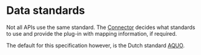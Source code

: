 ﻿# Data standards

Not all APIs use the same standard. The [Connector](/architecture/connector.md) decides what standards to use and provide the plug-in with mapping information, if required.

The default for this specification however, is the Dutch standard [AQUO](https://www.aquo.nl).
